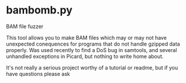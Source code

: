 # bambomb.py
BAM file fuzzer

This tool allows you to make BAM files which may or may not have unexpected conequences for programs that do not handle gzipped data properly. Was used recently to find a DoS bug in samtools, and several unhandled exceptions in Picard, but nothing to write home about.

It's not really a serious project worthy of a tutorial or readme, but if you have questions please ask
